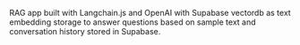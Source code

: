 RAG app built with Langchain.js and OpenAI with Supabase vectordb as text embedding storage to answer questions based on sample text and conversation history stored in Supabase. 
